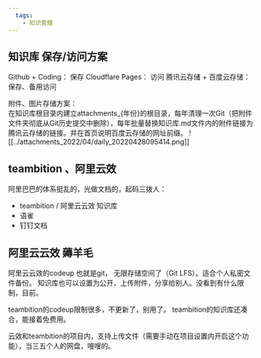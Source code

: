 ```yaml
---
  tags:
    - 知识管理
---
```


## 知识库 保存/访问方案  
Github + Coding： 保存
Cloudflare Pages： 访问
腾讯云存储 + 百度云存储： 保存、备用访问

附件、图片存储方案：  
在知识库根目录内建立attachments_{年份}的根目录，每年清理一次Git（把附件文件夹彻底从Git历史提交中删除），每年批量替换知识库.md文件内的附件链接为腾讯云存储的链接。并在首页说明百度云存储的网址前缀。
![[../attachments_2022/04/daily_20220428095414.png]]

## teambition 、阿里云效  
阿里巴巴的体系挺乱的，光做文档的，起码三拨人：
- teambition / 阿里云云效 知识库
- 语雀
- 钉钉文档

## 阿里云云效  薅羊毛  
阿里云云效的codeup 也就是git， 无限存储空间了（Git LFS）。适合个人私密文件备份。
知识库也可以设置为公开，上传附件，分享给别人。没看到有什么限制，目前。  

teambition的codeup限制很多，不更新了，别用了。
teambition的知识库还凑合，能接着免费用。

云效和teambition的项目内，支持上传文件（需要手动在项目设置内开启这个功能），当三五个人的网盘，嗖嗖的。